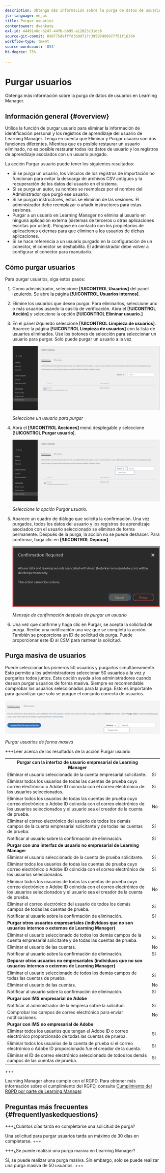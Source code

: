 ```yaml
---
description: Obtenga más información sobre la purga de datos de usuarios en Learning Manager.
jcr-language: en_us
title: Purgar usuarios
contentowner: dvenkate
exl-id: 4449146c-6247-44fb-b695-a12023c31dc6
source-git-commit: 890775dafffd3b9d717c39507490977f51f163d4
workflow-type: tm+mt
source-wordcount: '853'
ht-degree: 75%

---
```


# Purgar usuarios

Obtenga más información sobre la purga de datos de usuarios en Learning Manager.

## Información general {#overview}

Utilice la función de purgar usuario para eliminar la información de identificación personal y los registros de aprendizaje del usuario de Learning Manager. Tenga en cuenta que Eliminar y Purgar usuario son dos funciones diferentes. Mientras que es posible restaurar un usuario eliminado, no es posible restaurar todos los datos de usuario y los registros de aprendizaje asociados con un usuario purgado.

La acción Purgar usuario puede tener los siguientes resultados:

* Si se purga un usuario, los vínculos de los registros de importación no funcionan para evitar la descarga de archivos CSV antiguos y la recuperación de los datos del usuario en el sistema.
* Si se purga un autor, su nombre se reemplaza por el nombre del Administrador que purgó ese usuario.
* Si se purgan instructores, estos se eliminan de las sesiones. El administrador debe reemplazar o añadir instructores para estas sesiones.
* Purgar a un usuario en Learning Manager no elimina al usuario en ninguna aplicación externa (sistemas de terceros u otras aplicaciones escritas por usted). Póngase en contacto con los propietarios de aplicaciones externas para que eliminen a los usuarios de dichas aplicaciones.
* Si se hace referencia a un usuario purgado en la configuración de un conector, el conector se deshabilita. El administrador debe volver a configurar el conector para reanudarlo.

<!---### Manage users

In this training, you will learn how to assign and remove roles, send a welcome email, and delete and purge users. 

[![button](assets/launch-training-button.png)](https://learningmanager.adobe.com/app/learner?accountId=98632&sdid=4X3B8VJ2&mv=display&mv2=display#/course/7555586)

If you're unable to launch the training, write to <almacademy@adobe.com>.-->

## Cómo purgar usuarios

Para purgar usuarios, siga estos pasos:

1. Como administrador, seleccione **[!UICONTROL Usuarios]** del panel izquierdo. Se abre la página **[!UICONTROL Usuarios internos]**.
1. Elimine los usuarios que desea purgar. Para eliminarlos, seleccione uno o más usuarios usando la casilla de verificación. Abra el **[!UICONTROL Acción]** y seleccione la opción **[!UICONTROL Eliminar usuario.]**
1. En el panel izquierdo seleccione **[!UICONTROL Limpieza de usuarios]**. Aparece la página **[!UICONTROL Limpieza de usuarios]** con la lista de usuarios eliminados. Use los botones de selección para seleccionar un usuario para purgar. Solo puede purgar un usuario a la vez.

   ![](assets/purge-1.png)

   *Seleccione un usuario para purgar*

1. Abra el **[!UICONTROL Acciones]** menú desplegable y seleccione **[!UICONTROL Purgar usuario]**.

   ![](assets/purge-2.png)

   *Seleccione la opción Purgar usuario.*

1. Aparece un cuadro de diálogo que solicita la confirmación. Una vez purgados, todos los datos del usuario y los registros de aprendizaje asociados con el usuario seleccionado se eliminan de forma permanente. Después de la purga, la acción no se puede deshacer. Para confirmar, haga clic en **[!UICONTROL Depurar]**.

   ![](assets/purge-3.png)

   *Mensaje de confirmación después de purgar un usuario*

1. Una vez que confirme y haga clic en Purgar, se acepta la solicitud de purga. Recibe una notificación una vez que se completa la acción. También se proporciona un ID de solicitud de purga. Puede proporcionar este ID al CSM para rastrear la solicitud.

## Purga masiva de usuarios

Puede seleccionar los primeros 50 usuarios y purgarlos simultáneamente. Esto permite a los administradores seleccionar 50 usuarios a la vez y purgarlos todos juntos. Esta opción ayuda a los administradores cuando desean purgar usuarios de forma masiva. Siempre es recomendable comprobar los usuarios seleccionados para la purga. Esto es importante para garantizar que solo se purgue el conjunto correcto de usuarios.

![](assets/bulk-purge-users.png)

*Purgar usuarios de forma masiva*

+++Leer acerca de los resultados de la acción Purgar usuario

<table>
 <tbody>
  <tr>
   <th><strong>Purgar con la interfaz de usuario empresarial de Learning Manager</strong></th>
   <th> </th>
  </tr>
  <tr>
   <td>Eliminar el usuario seleccionado de la cuenta empresarial solicitante.<br></td>
   <td>Sí</td>
  </tr>
  <tr>
   <td>Eliminar todos los usuarios de todas las cuentas de prueba cuyo correo electrónico o Adobe ID coincida con el correo electrónico de los usuarios seleccionados.</td>
   <td>Sí</td>
  </tr>
  <tr>
   <td>Eliminar todos los usuarios de todas las cuentas de prueba cuyo correo electrónico o Adobe ID coincida con el correo electrónico de los usuarios seleccionados y el usuario sea el creador de la cuenta de prueba.</td>
   <td>No</td>
  </tr>
  <tr>
   <td>Eliminar el correo electrónico del usuario de todos los demás campos de la cuenta empresarial solicitante y de todas las cuentas de prueba.</td>
   <td>Sí</td>
  </tr>
  <tr>
   <td>Notificar al usuario sobre la confirmación de eliminación.</td>
   <td>Sí</td>
  </tr>
  <tr>
   <td><strong>Purgar con una interfaz de usuario no empresarial de Learning Manager</strong></td>
   <td> </td>
  </tr>
  <tr>
   <td>Eliminar el usuario seleccionado de la cuenta de prueba solicitante.</td>
   <td>Sí</td>
  </tr>
  <tr>
   <td>Eliminar todos los usuarios de todas las cuentas de prueba cuyo correo electrónico o Adobe ID coincida con el correo electrónico de los usuarios seleccionados.</td>
   <td>Sí</td>
  </tr>
  <tr>
   <td>Eliminar todos los usuarios de todas las cuentas de prueba cuyo correo electrónico o Adobe ID coincida con el correo electrónico de los usuarios seleccionados y el usuario sea el creador de la cuenta de prueba.</td>
   <td>No</td>
  </tr>
  <tr>
   <td>Eliminar el correo electrónico del usuario de todos los demás campos de todas las cuentas de prueba.</td>
   <td>Sí</td>
  </tr>
  <tr>
   <td>Notificar al usuario sobre la confirmación de eliminación.</td>
   <td>Sí</td>
  </tr>
  <tr>
   <td><strong>Purgar otros usuarios empresariales (individuos que no son usuarios internos o externos de Learning Manager)</strong></td>
   <td> </td>
  </tr>
  <tr>
   <td>Eliminar el usuario seleccionado de todos los demás campos de la cuenta empresarial solicitante y de todas las cuentas de prueba.</td>
   <td>Sí</td>
  </tr>
  <tr>
   <td>Eliminar el usuario de las cuentas.</td>
   <td>No</td>
  </tr>
  <tr>
   <td>Notificar al usuario sobre la confirmación de eliminación. </td>
   <td>Sí</td>
  </tr>
  <tr>
   <td><strong>Depurar</strong> <strong>otros usuarios no empresariales (individuos que no son usuarios internos o externos de Learning Manager)</strong></td>
   <td> </td>
  </tr>
  <tr>
   <td>Eliminar el usuario seleccionado de todos los demás campos de todas las cuentas de prueba.</td>
   <td>Sí</td>
  </tr>
  <tr>
   <td>Eliminar el usuario de las cuentas.</td>
   <td>No</td>
  </tr>
  <tr>
   <td>Notificar al usuario sobre la confirmación de eliminación.</td>
   <td>Sí</td>
  </tr>
  <tr>
   <td><strong>Purgar con IMS empresarial de Adobe</strong></td>
   <td> </td>
  </tr>
  <tr>
   <td>Notificar al administrador de la empresa sobre la solicitud.</td>
   <td>Sí</td>
  </tr>
  <tr>
   <td>Comprobar los campos de correo electrónico para enviar notificaciones.</td>
   <td>No</td>
  </tr>
  <tr>
   <td><strong>Purgar con IMS no empresarial de Adobe</strong></td>
   <td> </td>
  </tr>
  <tr>
   <td>Eliminar todos los usuarios que tengan el Adobe ID o correo electrónico proporcionado de todas las cuentas de prueba.</td>
   <td>Sí</td>
  </tr>
  <tr>
   <td>Eliminar todos los usuarios de la cuenta de prueba si el correo electrónico o Adobe ID proporcionado fue el creador de la cuenta.</td>
   <td>Sí</td>
  </tr>
  <tr>
   <td>Eliminar el ID de correo electrónico seleccionado de todos los demás campos de las cuentas de prueba.</td>
   <td>Sí</td>
  </tr>
 </tbody>
</table>

+++

Learning Manager ahora cumple con el RGPD. Para obtener más información sobre el cumplimiento del RGPD, consulte  [Cumplimiento del RGPD por parte de Learning Manager](../../kb/prime-gdpr.md).

## Preguntas más frecuentes {#frequentlyaskedquestions}

+++¿Cuántos días tarda en completarse una solicitud de purga?

Una solicitud para purgar usuarios tarda un máximo de 30 días en completarse.
+++

+++¿Se puede realizar una purga masiva en Learning Manager?

Sí, se puede realizar una purga masiva. Sin embargo, solo se puede realizar una purga masiva de 50 usuarios.
+++
